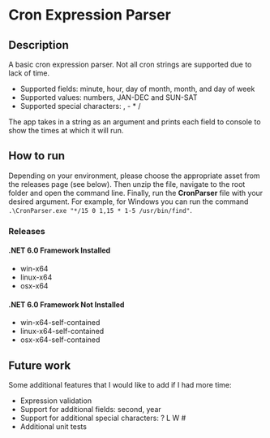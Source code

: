 # Cron Expression Parser

## Description
A basic cron expression parser. Not all cron strings are supported due to lack of time.

- Supported fields: minute, hour, day of month, month, and day of week
- Supported values: numbers, JAN-DEC and SUN-SAT
- Supported special characters: , - * /

The app takes in a string as an argument and prints each field to console to show the times at which it will run.

## How to run
Depending on your environment, please choose the appropriate asset from the releases page (see below). Then unzip the file, navigate to the root folder and open the command line. 
Finally, run the **CronParser** file with your desired argument. For example, for Windows you can run the command `.\CronParser.exe "*/15 0 1,15 * 1-5 /usr/bin/find"`.

### Releases

#### .NET 6.0 Framework Installed

- win-x64
- linux-x64
- osx-x64

#### .NET 6.0 Framework Not Installed

- win-x64-self-contained
- linux-x64-self-contained
- osx-x64-self-contained

## Future work
Some additional features that I would like to add if I had more time:

- Expression validation
- Support for additional fields: second, year
- Support for additional special characters: ? L W #
- Additional unit tests